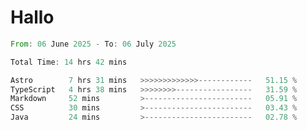 # Hallo
<!--START_SECTION:waka-->

```rust
From: 06 June 2025 - To: 06 July 2025

Total Time: 14 hrs 42 mins

Astro        7 hrs 31 mins   >>>>>>>>>>>>>------------   51.15 %
TypeScript   4 hrs 38 mins   >>>>>>>>-----------------   31.59 %
Markdown     52 mins         >------------------------   05.91 %
CSS          30 mins         >------------------------   03.43 %
Java         24 mins         >------------------------   02.78 %
```

<!--END_SECTION:waka-->

